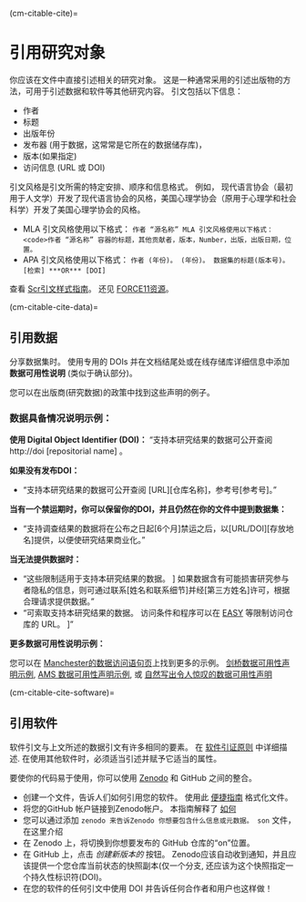 (cm-citable-cite)=
# 引用研究对象

你应该在文件中直接引述相关的研究对象。 这是一种通常采用的引述出版物的方法，可用于引述数据和软件等其他研究内容。 引文包括以下信息：
- 作者
- 标题
- 出版年份
- 发布器 (用于数据，这常常是它所在的数据储存库)，
- 版本(如果指定)
- 访问信息 (URL 或 DOI)

引文风格是引文所需的特定安排、顺序和信息格式。 例如， 现代语言协会（最初用于人文学）开发了现代语言协会的风格，美国心理学协会（原用于心理学和社会科学）开发了美国心理学协会的风格。
- MLA 引文风格使用以下格式： `作者 “源名称” MLA 引文风格使用以下格式： <code>作者 “源名称” 容器的标题，其他贡献者，版本，Number，出版，出版日期，位置。 `
- APA 引文风格使用以下格式： `作者 (年份)。 (年份)。 数据集的标题(版本号)。 [检索] ***OR*** [DOI]`

查看 [Scr引文样式指南](https://www.scribbr.com/citing-sources/citation-styles/)。 还见 [FORCE11资源](https://www.force11.org/node/4771)。

(cm-citable-cite-data)=
## 引用数据

分享数据集时。 使用专用的 DOIs 并在文档结尾处或在线存储库详细信息中添加 **数据可用性说明** (类似于确认部分)。

您可以在出版商(研究数据)的政策中找到这些声明的例子。

### 数据具备情况说明示例：

**使用 Digital Object Identifier (DOI)：** “支持本研究结果的数据可公开查阅http://doi [repositorial name] 。

**如果没有发布DOI：**
- “支持本研究结果的数据可公开查阅 \[URL\]\[仓库名称\]，参考号[参考号]。”

**当有一个禁运期时，你可以保留你的DOI，并且仍然在你的文件中提到数据集：**
- “支持调查结果的数据将在公布之日起\[6个月]禁运之后，以[URL/DOI\]\[存放地名\]提供，以便使研究结果商业化。”

**当无法提供数据时：**
- “这些限制适用于支持本研究结果的数据。 ] 如果数据含有可能损害研究参与者隐私的信息，则可通过联系[姓名和联系细节]并经[第三方姓名]许可，根据合理请求提供数据。”
-  “可索取支持本研究结果的数据。 访问条件和程序可以在 [EASY](https://easy.dans.knaw.nl/ui/home) 等限制访问仓库的 URL。 ]”

**更多数据可用性说明示例：**

您可以在 [Manchester的数据访问语句页](https://www.library.manchester.ac.uk/using-the-library/staff/research/research-data-management/sharing/data-access-statements/)上找到更多的示例。 [剑桥数据可用性声明示例](https://www.cambridge.org/core/services/authors/open-data/data-availability-statements), [AMS 数据可用性声明示例](https://www.ametsoc.org/index.cfm/ams/publications/author-information/formatting-and-manuscript-components/data-availability-statement-examples/), 或 [自然写出令人惊叹的数据可用性声明](https://researchdata.springernature.com/posts/tips-for-writing-a-dazzling-das-data-availability-statement)

(cm-citable-cite-software)=
## 引用软件

软件引文与上文所述的数据引文有许多相同的要素。 在 [软件引证原则](https://www.force11.org/software-citation-principles) 中详细描述. 在使用其他软件时，必须适当引述并赋予它适当的属性。

要使你的代码易于使用，你可以使用 [Zenodo](https://zenodo.org/) 和 GitHub 之间的整合。

- 创建一个文件，告诉人们如何引用您的软件。 使用此 [便捷指南](https://citation-file-format.github.io/cff-initializer-javascript/) 格式化文件。
- 将您的GitHub 帐户链接到Zenodo帐户。 本指南解释了 [如何](https://guides.github.com/activities/citable-code/)
- 您可以通过添加 `zenodo 来告诉Zenodo 你想要包含什么信息或元数据。 son` 文件，在这里介绍
- 在 Zenodo 上，将切换到你想要发布的 GitHub 仓库的“on”位置。
- 在 GitHub 上，点击 *创建新版本的* 按钮。 Zenodo应该自动收到通知，并且应该提供一个您仓库当前状态的快照副本(仅一个分支, 还应该为这个快照指定一个持久性标识符(DOI)。
- 在您的软件的任何引文中使用 DOI 并告诉任何合作者和用户也这样做！
